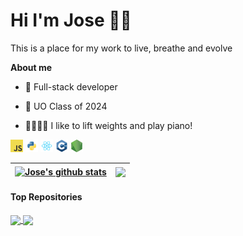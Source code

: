 # Hi I'm Jose 👋🏼

This is a place for my work to live, breathe and evolve

**About me**

- 💼 Full-stack developer

- 🦆 UO Class of 2024

- 🎹🏋🏽‍♂️ I like to lift weights and play piano!

<code><img height="20" alt="javascript" src="https://raw.githubusercontent.com/github/explore/80688e429a7d4ef2fca1e82350fe8e3517d3494d/topics/javascript/javascript.png"></code>
<code><img height="20" alt="typescript" src="https://raw.githubusercontent.com/github/explore/80688e429a7d4ef2fca1e82350fe8e3517d3494d/topics/python/python.png"></code>
<code><img height="20" alt="react" src="https://raw.githubusercontent.com/github/explore/80688e429a7d4ef2fca1e82350fe8e3517d3494d/topics/react/react.png"></code>
<code><img height="20" alt="graphql" src="https://raw.githubusercontent.com/github/explore/5c058a388828bb5fde0bcafd4bc867b5bb3f26f3/topics/cpp/cpp.png"></code>
<code><img height="20" alt="nodejs" src="https://raw.githubusercontent.com/github/explore/80688e429a7d4ef2fca1e82350fe8e3517d3494d/topics/nodejs/nodejs.png"></code>    

| <a href="https://github.com/joserenter1a/joserenter1a"><img align="center" src="https://github-readme-stats.vercel.app/api?username=joserenter1a&show_icons=true&include_all_commits=true&theme=dark&hide_border=true&hide_rank=false&rank_icon=github" alt="Jose's github stats" /></a> | <a href="https://github.com/joserenter1a/github-readme-stats"><img align="center" src="https://github-readme-stats.vercel.app/api/top-langs/?username=joserenter1a&layout=donut&theme=dark&hide=ASP.NET,ShaderLab,HLSL,Roff" /></a> |
| ------------- | ------------- |

#### Top Repositories


<a href="https://github.com/joserenter1a/Auth-Master">
  <img align="center" src="https://github-readme-stats.vercel.app/api/pin/?username=joserenter1a&repo=Auth-Master&theme=dark" />
</a>
<a href="https://github.com/joserenter1a/portfolio">
  <img align="center" src="https://github-readme-stats.vercel.app/api/pin/?username=joserenter1a&repo=portfolio&theme=dark" />
</a>

<br />
<br />

